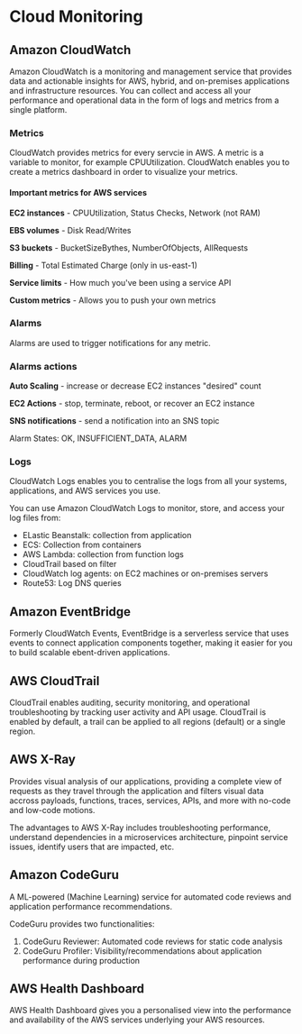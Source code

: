 # Cloud Monitoring
## Amazon CloudWatch
Amazon CloudWatch is a monitoring and management service that provides data and actionable insights for AWS, hybrid, and on-premises applications and infrastructure resources. You can collect and access all your performance and operational data in the form of logs and metrics from a single platform.
### Metrics
CloudWatch provides metrics for every servcie in AWS. A metric is a variable to monitor, for example CPUUtilization. CloudWatch enables you to create a metrics dashboard in order to visualize your metrics.
#### Important metrics for AWS services
__EC2 instances__ - CPUUtilization, Status Checks, Network (not RAM)

__EBS volumes__ - Disk Read/Writes

__S3 buckets__ - BucketSizeBythes, NumberOfObjects, AllRequests

__Billing__ - Total Estimated Charge (only in us-east-1)

__Service limits__ - How much you've been using a service API

__Custom metrics__ - Allows you to push your own metrics

### Alarms
Alarms are used to trigger notifications for any metric. 
### Alarms actions
__Auto Scaling__ - increase or decrease EC2 instances "desired" count

__EC2 Actions__ - stop, terminate, reboot, or recover an EC2 instance

__SNS notifications__ - send a notification into an SNS topic

Alarm States: OK, INSUFFICIENT_DATA, ALARM

### Logs
CloudWatch Logs enables you to centralise the logs from all your systems, applications, and AWS services you use. 

You can use Amazon CloudWatch Logs to monitor, store, and access your log files from:
- ELastic Beanstalk: collection from application
- ECS: Collection from containers
- AWS Lambda: collection from function logs
- CloudTrail based on filter
- CloudWatch log agents: on EC2 machines or on-premises servers
- Route53: Log DNS queries

## Amazon EventBridge
Formerly CloudWatch Events, EventBridge is a serverless service that uses events to connect application components together, making it easier for you to build scalable ebent-driven applications.

## AWS CloudTrail
CloudTrail enables auditing, security monitoring, and operational troubleshooting by tracking user activity and API usage. CloudTrail is enabled by default, a trail can be applied to all regions (default) or a single region.

## AWS X-Ray
Provides visual analysis of our applications, providing a complete view of requests as they travel through the application and filters visual data accross payloads, functions, traces, services, APIs, and more with no-code and low-code motions.

The advantages to AWS X-Ray includes troubleshooting performance, understand dependencies in a microservices architecture, pinpoint service issues, identify users that are impacted, etc.

## Amazon CodeGuru
A ML-powered (Machine Learning) service for automated code reviews and application performance recommendations.

CodeGuru provides two functionalities:
1. CodeGuru Reviewer: Automated code reviews for static code analysis
2. CodeGuru Profiler: Visibility/recommendations about application performance during production

## AWS Health Dashboard
AWS Health Dashboard gives you a personalised view into the performance and availability of the AWS services underlying your AWS resources.